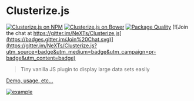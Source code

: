 # Clusterize.js
[![Clusterize.js on NPM](https://img.shields.io/npm/v/clusterize.js.svg)](https://www.npmjs.com/package/clusterize.js) 
[![Clusterize.js on Bower](https://img.shields.io/bower/v/clusterize.svg)](http://bower.io/search/?q=clusterize)
[![Package Quality](http://npm.packagequality.com/shield/clusterize.js.svg)](http://packagequality.com/#?package=clusterize.js)
[![Join the chat at https://gitter.im/NeXTs/Clusterize.js](https://badges.gitter.im/Join%20Chat.svg)](https://gitter.im/NeXTs/Clusterize.js?utm_source=badge&utm_medium=badge&utm_campaign=pr-badge&utm_content=badge)

> Tiny vanilla JS plugin to display large data sets easily

[Demo, usage, etc…](https://clusterize.js.org/)

[![example](http://nexts.github.io/Clusterize.js/img/table_example.gif)](https://clusterize.js.org/)
